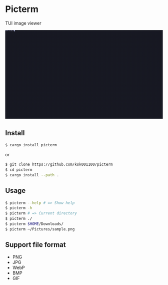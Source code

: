 # Picterm

TUI image viewer

![](assets/picterm.gif)

## Install
```bash
$ cargo install picterm
```

or

```bash
$ git clone https://github.com/ksk001100/picterm
$ cd picterm
$ cargo install --path .
```

## Usage
```bash
$ picterm --help # => Show help
$ picterm -h
$ picterm # => Current directory
$ picterm ./
$ picterm $HOME/Downloads/
$ picterm ~/Pictures/sample.png
```

## Support file format
- PNG
- JPG
- WebP
- BMP
- GIF
